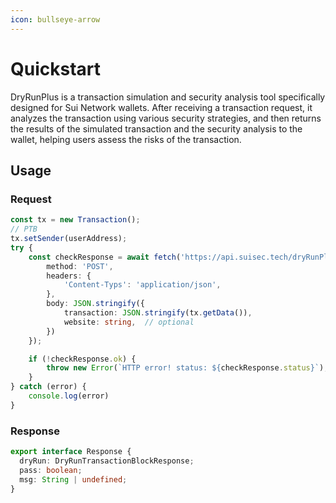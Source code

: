 ```yaml
---
icon: bullseye-arrow
---
```


# Quickstart

DryRunPlus is a transaction simulation and security analysis tool specifically designed for Sui Network wallets. After receiving a transaction request, it analyzes the transaction using various security strategies, and then returns the results of the simulated transaction and the security analysis to the wallet, helping users assess the risks of the transaction.

## Usage

### Request

```TypeScript
const tx = new Transaction();
// PTB
tx.setSender(userAddress);
try {
    const checkResponse = await fetch('https://api.suisec.tech/dryRunPlus', {
        method: 'POST',
        headers: {
            'Content-Typs': 'application/json',
        },
        body: JSON.stringify({ 
            transaction: JSON.stringify(tx.getData()),
            website: string,  // optional
        })
    });

    if (!checkResponse.ok) {
        throw new Error(`HTTP error! status: ${checkResponse.status}`);
    }
} catch (error) {
    console.log(error)
}
```

### Response

```TypeScript
export interface Response {
  dryRun: DryRunTransactionBlockResponse;
  pass: boolean;
  msg: String | undefined;
}
```